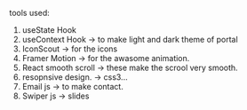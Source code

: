 tools used:
1. useState Hook
2. useContext Hook -> to make light and dark theme of portal
3. IconScout -> for the icons
4. Framer Motion -> for the awasome animation.
5. React smooth scroll -> these make the scrool very smooth.
6. resopnsive design. -> css3...
7. Email js -> to make contact.
8. Swiper js -> slides
